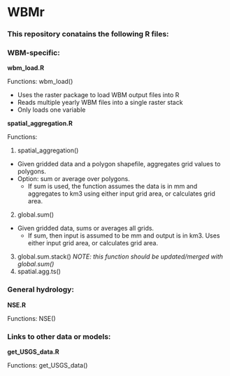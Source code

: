# WBMr

### This repository conatains the following R files:

### WBM-specific:

**wbm_load.R**

Functions: wbm_load()
- Uses the raster package to load WBM output files into R
- Reads multiple yearly WBM files into a single raster stack
- Only loads one variable 

**spatial_aggregation.R** 

Functions:
  1. spatial_aggregation()
  - Given gridded data and a polygon shapefile, aggregates grid values to polygons.  
  - Option: sum or average over polygons.
     - If sum is used, the function assumes the data is in mm and aggregates to km3 using either input grid area, or calculates grid area.
  2. global.sum()
  - Given gridded data, sums or averages all grids. 
    - If sum, then input is assumed to be mm and output is in km3. Uses either input grid area, or calculates grid area.
  3. global.sum.stack()  *NOTE: this function should be updated/merged with global.sum()*
  4. spatial.agg.ts()
  

### General hydrology:

**NSE.R**

Functions: NSE()

### Links to other data or models:

**get_USGS_data.R**

Functions: get_USGS_data()
